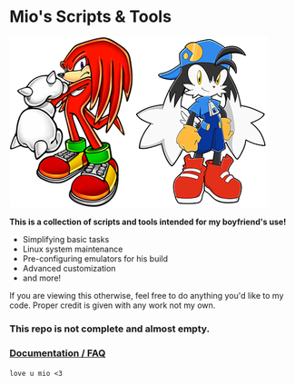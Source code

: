 # Mio's Scripts & Tools

![knuckles](knucklesmi.png)![klonoa](klonoami.png)

**This is a collection of scripts and tools intended for my boyfriend's use!**

- Simplifying basic tasks
- Linux system maintenance
- Pre-configuring emulators for his build
- Advanced customization
- and more!

If you are viewing this otherwise, feel free to do anything you'd like to my code. Proper credit is given with any work not my own.

### This repo is not complete and almost empty.

### [Documentation / FAQ]()

```love u mio <3```
